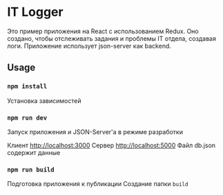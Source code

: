 # IT Logger

Это пример приложения на React с использованием Redux.
Оно создано, чтобы отслеживать задания и проблемы IT отдела, создавая логи.
Приложение использует json-server как backend.

## Usage

### `npm install`

Установка зависимостей

### `npm run dev`

Запуск приложения и JSON-Server'а в режиме разработки

Клиент [http://localhost:3000](http://localhost:3000)
Сервер [http://localhost:5000](http://localhost:5000)
Файл db.json содержит данные

### `npm run build`

Подготовка приложения к публикации
Создание папки `build`
